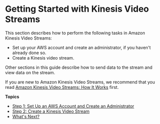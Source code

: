 # Getting Started with Kinesis Video Streams<a name="getting-started"></a>

 This section describes how to perform the following tasks in Amazon Kinesis Video Streams: 
+ Set up your AWS account and create an administrator, if you haven't already done so\.
+ Create a Kinesis video stream\.

Other sections in this guide describe how to send data to the stream and view data on the stream\.

If you are new to Amazon Kinesis Video Streams, we recommend that you read [Amazon Kinesis Video Streams: How It Works](how-it-works.md) first\. 

**Topics**
+ [Step 1: Set Up an AWS Account and Create an Administrator](gs-account.md)
+ [Step 2: Create a Kinesis Video Stream](gs-createstream.md)
+ [What's Next?](gs-console-whatnext.md)
